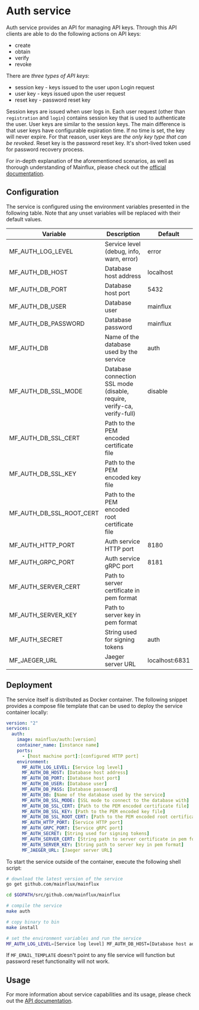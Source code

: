 # Auth service

Auth service provides an API for managing API keys. Through this API clients
are able to do the following actions on API keys:

- create
- obtain
- verify
- revoke

There are *three types of API keys*:

- session key - keys issued to the user upon Login request
- user key - keys issued upon the user request
- reset key - password reset key

Session keys are issued when user logs in. Each user request (other than `registration` and `login`) contains session key that is used to authenticate the user. User keys are similar to the session keys. The main difference is that user keys have configurable expiration time. If no time is set, the key will never expire. For that reason, user keys are _the only key type that can be revoked_. Reset key is the password reset key. It's short-lived token used for password recovery process.

For in-depth explanation of the aforementioned scenarios, as well as thorough
understanding of Mainflux, please check out the [official documentation][doc].

## Configuration

The service is configured using the environment variables presented in the
following table. Note that any unset variables will be replaced with their
default values.

| Variable                 | Description                                                             | Default        |
|--------------------------|-------------------------------------------------------------------------|----------------|
| MF_AUTH_LOG_LEVEL        | Service level (debug, info, warn, error)                                | error          |
| MF_AUTH_DB_HOST          | Database host address                                                   | localhost      |
| MF_AUTH_DB_PORT          | Database host port                                                      | 5432           |
| MF_AUTH_DB_USER          | Database user                                                           | mainflux       |
| MF_AUTH_DB_PASSWORD      | Database password                                                       | mainflux       |
| MF_AUTH_DB               | Name of the database used by the service                                | auth           |
| MF_AUTH_DB_SSL_MODE      | Database connection SSL mode (disable, require, verify-ca, verify-full) | disable        |
| MF_AUTH_DB_SSL_CERT      | Path to the PEM encoded certificate file                                |                |
| MF_AUTH_DB_SSL_KEY       | Path to the PEM encoded key file                                        |                |
| MF_AUTH_DB_SSL_ROOT_CERT | Path to the PEM encoded root certificate file                           |                |
| MF_AUTH_HTTP_PORT        | Auth service HTTP port                                                  | 8180           |
| MF_AUTH_GRPC_PORT        | Auth service gRPC port                                                  | 8181           |
| MF_AUTH_SERVER_CERT      | Path to server certificate in pem format                                |                |
| MF_AUTH_SERVER_KEY       | Path to server key in pem format                                        |                |
| MF_AUTH_SECRET           | String used for signing tokens                                          | auth          |
| MF_JAEGER_URL            | Jaeger server URL                                                       | localhost:6831 |

## Deployment

The service itself is distributed as Docker container. The following snippet
provides a compose file template that can be used to deploy the service container
locally:

```yaml
version: "2"
services:
  auth:
    image: mainflux/auth:[version]
    container_name: [instance name]
    ports:
      - [host machine port]:[configured HTTP port]
    environment:
      MF_AUTH_LOG_LEVEL: [Service log level]
      MF_AUTH_DB_HOST: [Database host address]
      MF_AUTH_DB_PORT: [Database host port]
      MF_AUTH_DB_USER: [Database user]
      MF_AUTH_DB_PASS: [Database password]
      MF_AUTH_DB: [Name of the database used by the service]
      MF_AUTH_DB_SSL_MODE: [SSL mode to connect to the database with]
      MF_AUTH_DB_SSL_CERT: [Path to the PEM encoded certificate file]
      MF_AUTH_DB_SSL_KEY: [Path to the PEM encoded key file]
      MF_AUTH_DB_SSL_ROOT_CERT: [Path to the PEM encoded root certificate file]
      MF_AUTH_HTTP_PORT: [Service HTTP port]
      MF_AUTH_GRPC_PORT: [Service gRPC port]
      MF_AUTH_SECRET: [String used for signing tokens]
      MF_AUTH_SERVER_CERT: [String path to server certificate in pem format]
      MF_AUTH_SERVER_KEY: [String path to server key in pem format]
      MF_JAEGER_URL: [Jaeger server URL]
```

To start the service outside of the container, execute the following shell script:

```bash
# download the latest version of the service
go get github.com/mainflux/mainflux

cd $GOPATH/src/github.com/mainflux/mainflux

# compile the service
make auth

# copy binary to bin
make install

# set the environment variables and run the service
MF_AUTH_LOG_LEVEL=[Service log level] MF_AUTH_DB_HOST=[Database host address] MF_AUTH_DB_PORT=[Database host port] MF_AUTH_DB_USER=[Database user] MF_AUTH_DB_PASS=[Database password] MF_AUTH_DB=[Name of the database used by the service] MF_AUTH_DB_SSL_MODE=[SSL mode to connect to the database with] MF_AUTH_DB_SSL_CERT=[Path to the PEM encoded certificate file] MF_AUTH_DB_SSL_KEY=[Path to the PEM encoded key file] MF_AUTH_DB_SSL_ROOT_CERT=[Path to the PEM encoded root certificate file] MF_AUTH_HTTP_PORT=[Service HTTP port] MF_AUTH_GRPC_PORT=[Service gRPC port] MF_AUTH_SECRET=[String used for signing tokens] MF_AUTH_SERVER_CERT=[Path to server certificate] MF_AUTH_SERVER_KEY=[Path to server key] MF_JAEGER_URL=[Jaeger server URL] $GOBIN/mainflux-auth
```

If `MF_EMAIL_TEMPLATE` doesn't point to any file service will function but password reset functionality will not work.

## Usage

For more information about service capabilities and its usage, please check out
the [API documentation](swagger.yaml).

[doc]: http://mainflux.readthedocs.io
